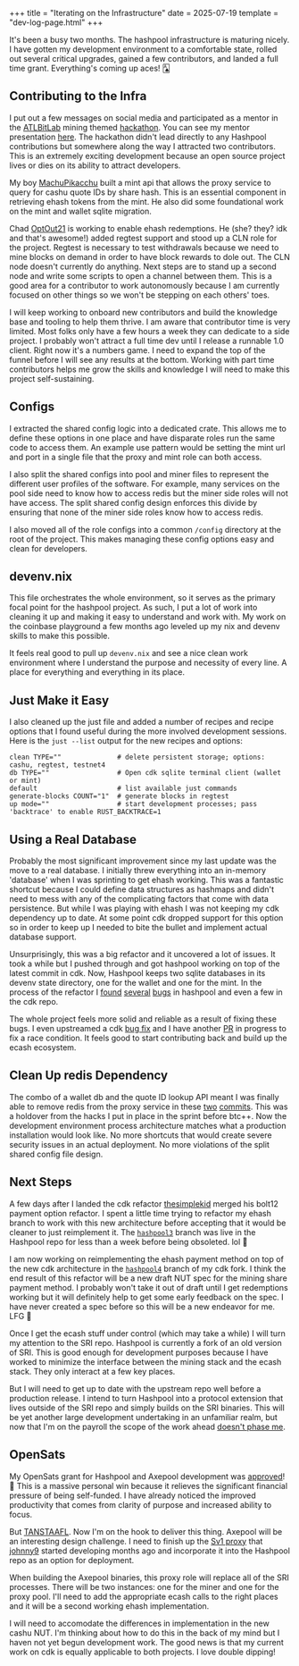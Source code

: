 +++
title = "Iterating on the Infrastructure"
date = 2025-07-19
template = "dev-log-page.html"
+++

It's been a busy two months. The hashpool infrastructure is maturing nicely. I have gotten my development environment to a comfortable state, rolled out several critical upgrades, gained a few contributors, and landed a full time grant. Everything's coming up aces! 🂡

## Contributing to the Infra

I put out a few messages on social media and participated as a mentor in the [ATLBitLab](https://atlbitlab.com/) mining themed [hackathon](https://minehackers.atlbitlab.com/). You can see my mentor presentation [here](https://www.youtube.com/watch?v=OzcGb5UNwK8). The hackathon didn't lead directly to any Hashpool contributions but somewhere along the way I attracted two contributors. This is an extremely exciting development because an open source project lives or dies on its ability to attract developers.

My boy [MachuPikacchu](https://github.com/machuPikacchuBTC) built a mint api that allows the proxy service to query for cashu quote IDs by share hash. This is an essential component in retrieving ehash tokens from the mint. He also did some foundational work on the mint and wallet sqlite migration.

Chad [OptOut21](https://github.com/optout21) is working to enable ehash redemptions. He (she? they? idk and that's awesome!) added regtest support and stood up a CLN role for the project. Regtest is necessary to test withdrawals because we need to mine blocks on demand in order to have block rewards to dole out. The CLN node doesn't currently do anything. Next steps are to stand up a second node and write some scripts to open a channel between them. This is a good area for a contributor to work autonomously because I am currently focused on other things so we won't be stepping on each others' toes.

I will keep working to onboard new contributors and build the knowledge base and tooling to help them thrive. I am aware that contributor time is very limited. Most folks only have a few hours a week they can dedicate to a side project. I probably won't attract a full time dev until I release a runnable 1.0 client. Right now it's a numbers game. I need to expand the top of the funnel before I will see any results at the bottom. Working with part time contributors helps me grow the skills and knowledge I will need to make this project self-sustaining.

## Configs

I extracted the shared config logic into a dedicated crate. This allows me to define these options in one place and have disparate roles run the same code to access them. An example use pattern would be setting the mint url and port in a single file that the proxy and mint role can both access.

I also split the shared configs into pool and miner files to represent the different user profiles of the software. For example, many services on the pool side need to know how to access redis but the miner side roles will not have access. The split shared config design enforces this divide by ensuring that none of the miner side roles know how to access redis.

I also moved all of the role configs into a common `/config` directory at the root of the project. This makes managing these config options easy and clean for developers.

## devenv.nix

This file orchestrates the whole environment, so it serves as the primary focal point for the hashpool project. As such, I put a lot of work into cleaning it up and making it easy to understand and work with. My work on the coinbase playground a few months ago leveled up my nix and devenv skills to make this possible.

It feels real good to pull up `devenv.nix` and see a nice clean work environment where I understand the purpose and necessity of every line. A place for everything and everything in its place.

## Just Make it Easy

I also cleaned up the just file and added a number of recipes and recipe options that I found useful during the more involved development sessions. Here is the `just --list` output for the new recipes and options:
```
clean TYPE=""              # delete persistent storage; options: cashu, regtest, testnet4
db TYPE=""                 # Open cdk sqlite terminal client (wallet or mint)
default                    # list available just commands
generate-blocks COUNT="1"  # generate blocks in regtest
up mode=""                 # start development processes; pass 'backtrace' to enable RUST_BACKTRACE=1
```

## Using a Real Database

Probably the most significant improvement since my last update was the move to a real database. I initially threw everything into an in-memory 'database' when I was sprinting to get ehash working. This was a fantastic shortcut because I could define data structures as hashmaps and didn't need to mess with any of the complicating factors that come with data persistence. But while I was playing with ehash I was not keeping my cdk dependency up to date. At some point cdk dropped support for this option so in order to keep up I needed to bite the bullet and implement actual database support.

Unsurprisingly, this was a big refactor and it uncovered a lot of issues. It took a while but I pushed through and got hashpool working on top of the latest commit in cdk. Now, Hashpool keeps two sqlite databases in its devenv state directory, one for the wallet and one for the mint. In the process of the refactor I [found](https://github.com/vnprc/hashpool/commit/298ca52724bfb457986e226cca9962bd701d4b2c) [several](https://github.com/vnprc/hashpool/commit/acc6d3d427ea1547246a7776338d6482c5e9f2f5) [bugs](https://github.com/vnprc/hashpool/commit/b7d94d230cd1d3c504b62f6eddc083e2c4d4885f) in hashpool and even a few in the cdk repo.

The whole project feels more solid and reliable as a result of fixing these bugs. I even upstreamed a cdk [bug fix](https://github.com/cashubtc/cdk/pull/888) and I have another [PR](https://github.com/cashubtc/cdk/pull/897) in progress to fix a race condition. It feels good to start contributing back and build up the ecash ecosystem.

## Clean Up redis Dependency

The combo of a wallet db and the quote ID lookup API meant I was finally able to remove redis from the proxy service in these [two](https://github.com/vnprc/hashpool/commit/696e12e6c7d89c4284ad164749c8304ca94d651a) [commits](https://github.com/vnprc/hashpool/commit/cdfb42f2596cd286add49939dd22b2075bc0eabb). This was a holdover from the hacks I put in place in the sprint before btc++. Now the development environment process architecture matches what a production installation would look like. No more shortcuts that would create severe security issues in an actual deployment. No more violations of the split shared config file design.

## Next Steps

A few days after I landed the cdk refactor [thesimplekid](https://github.com/thesimplekid) merged his bolt12 payment option refactor. I spent a little time trying to refactor my ehash branch to work with this new architecture before accepting that it would be cleaner to just reimplement it. The [`hashpool3`](https://github.com/vnprc/cdk/tree/hashpool3) branch was live in the Hashpool repo for less than a week before being obsoleted. lol 🤦

I am now working on reimplementing the ehash payment method on top of the new cdk architecture in the [`hashpool4`](https://github.com/vnprc/cdk/tree/hashpool4) branch of my cdk fork. I think the end result of this refactor will be a new draft NUT spec for the mining share payment method. I probably won't take it out of draft until I get redemptions working but it will definitely help to get some early feedback on the spec. I have never created a spec before so this will be a new endeavor for me. LFG 🚀

Once I get the ecash stuff under control (which may take a while) I will turn my attention to the SRI repo. Hashpool is currently a fork of an old version of SRI. This is good enough for development purposes because I have worked to minimize the interface between the mining stack and the ecash stack. They only interact at a few key places.

But I will need to get up to date with the upstream repo well before a production release. I intend to turn Hashpool into a protocol extension that lives outside of the SRI repo and simply builds on the SRI binaries. This will be yet another large development undertaking in an unfamiliar realm, but now that I'm on the payroll the scope of the work ahead [doesn't phase me](/images/dev-logs/dont-phase-me.jpg).

## OpenSats

My OpenSats grant for Hashpool and Axepool development was [approved](https://opensats.org/blog/twelfth-wave-of-bitcoin-grants#hashpool-and-axepool)! 🙌 This is a massive personal win because it relieves the significant financial pressure of being self-funded. I have already noticed the improved productivity that comes from clarity of purpose and increased ability to focus.

But [TANSTAAFL](https://en.wikipedia.org/wiki/No_such_thing_as_a_free_lunch). Now I'm on the hook to deliver this thing. Axepool will be an interesting design challenge. I need to finish up the [Sv1 proxy](https://github.com/vnprc/axepool) that [johnny9](https://github.com/johnny9) started developing months ago and incorporate it into the Hashpool repo as an option for deployment.

When building the Axepool binaries, this proxy role will replace all of the SRI processes. There will be two instances: one for the miner and one for the proxy pool. I'll need to add the appropriate ecash calls to the right places and it will be a second working ehash implementation.

I will need to accomodate the differences in implementation in the new cashu NUT. I'm thinking about how to do this in the back of my mind but I haven not yet begun development work. The good news is that my current work on cdk is equally applicable to both projects. I love double dipping!